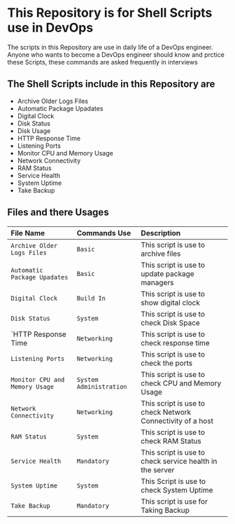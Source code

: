 # This Repository is for Shell Scripts  use in DevOps 

The scripts in this Repository are use in daily life of a DevOps engineer. Anyone who wants to become a DevOps engineer should know and prctice these Scripts, these commands are asked frequently in interviews


## The Shell Scripts include in this Repository are

- Archive Older Logs Files
- Automatic Package Upadates
- Digital Clock
- Disk Status
- Disk Usage 
- HTTP Response Time
- Listening Ports
- Monitor CPU and Memory Usage
- Network Connectivity
- RAM Status
- Service Health
- System Uptime
- Take Backup
## Files and there Usages

#### 

| File Name | Commands Use     | Description                       |
| :-------- | :------- | :-------------------------------- |
| `Archive Older Logs Files` | `Basic ` | This script is use to archive files |
| `Automatic Package Upadates` | `Basic` | This script is use to update package managers  |
| `Digital Clock` | `Build In` | This script is use to show digital clock |
| `Disk Status` | `System` | This script is use to check Disk Space |
| `HTTP Response Time | `Networking` | This script is use to check response time  |
| `Listening Ports` | `Networking` | This script is use to check the ports |
| `Monitor CPU and Memory Usage` | `System Administration` |  This script is use to check CPU and Memory Usage |
| `Network Connectivity` | `Networking` | This script is use to check Network Connectivity of a host |
| `RAM Status` | `System` | This script is use to check RAM Status |
| `Service Health` | `Mandatory` | This script is use to check service health in the server |
| `System Uptime` | `System` | This Script is use to check System Uptime |
| `Take Backup` | `Mandatory` | This script is use for Taking Backup |



